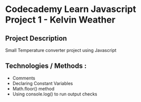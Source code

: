 # Codecademy Learn Javascript Project 1 - Kelvin Weather

## Project Description
Small Temperature converter project using Javascript
   
## Technologies / Methods :
- Comments
- Declaring Constant Variables
- Math.floor() method
- Using console.log() to run output checks
